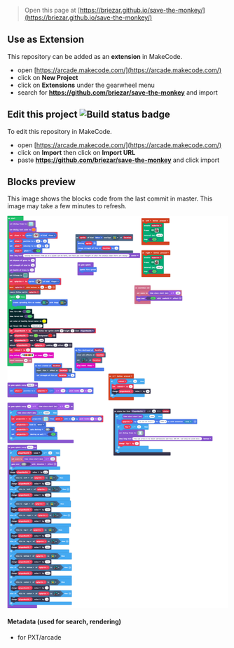  


> Open this page at [https://briezar.github.io/save-the-monkey/](https://briezar.github.io/save-the-monkey/)

## Use as Extension

This repository can be added as an **extension** in MakeCode.

* open [https://arcade.makecode.com/](https://arcade.makecode.com/)
* click on **New Project**
* click on **Extensions** under the gearwheel menu
* search for **https://github.com/briezar/save-the-monkey** and import

## Edit this project ![Build status badge](https://github.com/briezar/save-the-monkey/workflows/MakeCode/badge.svg)

To edit this repository in MakeCode.

* open [https://arcade.makecode.com/](https://arcade.makecode.com/)
* click on **Import** then click on **Import URL**
* paste **https://github.com/briezar/save-the-monkey** and click import

## Blocks preview

This image shows the blocks code from the last commit in master.
This image may take a few minutes to refresh.

![A rendered view of the blocks](https://github.com/briezar/save-the-monkey/raw/master/.github/makecode/blocks.png)

#### Metadata (used for search, rendering)

* for PXT/arcade
<script src="https://makecode.com/gh-pages-embed.js"></script><script>makeCodeRender("{{ site.makecode.home_url }}", "{{ site.github.owner_name }}/{{ site.github.repository_name }}");</script>
